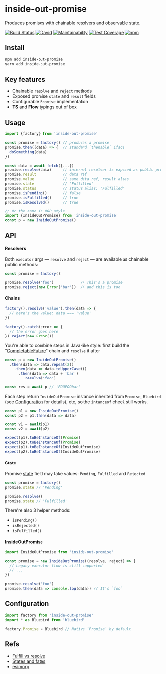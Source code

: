 # inside-out-promise
Produces promises with chainable resolvers and observable state.

[![Build Status](https://travis-ci.com/qiwi/inside-out-promise.svg?branch=master)](https://travis-ci.com/qiwi/inside-out-promise)
[![David](https://img.shields.io/david/qiwi/inside-out-promise?label=deps)](https://david-dm.org/qiwi/inside-out-promise)
[![Maintainability](https://api.codeclimate.com/v1/badges/45b3792789211c6c8f09/maintainability)](https://codeclimate.com/github/qiwi/inside-out-promise/maintainability)
[![Test Coverage](https://api.codeclimate.com/v1/badges/45b3792789211c6c8f09/test_coverage)](https://codeclimate.com/github/qiwi/inside-out-promise/test_coverage)
[![npm](https://img.shields.io/npm/v/inside-out-promise)](https://www.npmjs.com/package/inside-out-promise)

## Install
```bash
npm add inside-out-promise
yarn add inside-out-promise
```

## Key features
* Chainable `resolve` and `reject` methods
* Exposed promise `state` and `result` fields
* Configurable `Promise` implementation
* **TS** and **Flow** typings out of box

## Usage
```javascript
import {factory} from 'inside-out-promise'

const promise = factory() // produces a promise
promise.then((data) => {  // standard `thenable` iface
  doSomething(data)
})

const data = await fetch({...})
promise.resolve(data)     // internal resolver is exposed as public promise field
promise.result            // data ref
promise.value             // same data ref, result alias
promise.state             // 'Fulfilled'
promise.status            // status alias: 'Fulfilled'
promise.isPending()       // false
promise.isFulfilled()     // true
promise.isResolved()      // true

// Or the same in OOP style
import {InsideOutPromise} from 'inside-out-promise'
const p = new InsideOutPromise()
```
## API
#### Resolvers
Both `executor` args — `resolve` and `reject` — are available as chainable public methods:
```javascript
const promise = factory()

promise.resolve('foo')            // This's a promise
promise.reject(new Error('bar'))  // and this is too
```

#### Chains
```javascript
factory().resolve('value').then(data => {
  // here's the value: data === 'value'
})

factory().catch(error => {
  // the error goes here
}).reject(new Error())
```

You're able to combine steps in Java-like style: first build the "[CompletableFuture](https://docs.oracle.com/javase/8/docs/api/java/util/concurrent/CompletableFuture.html)" chain and `resolve` it after
```javascript
const p = new InsideOutPromise()
  .then(data => data.repeat(2))
    .then(data => data.toUpperCase())
      .then(data => data + 'bar')
        .resolve('foo')

const res = await p // 'FOOFOObar'
```

Each step return `InsideOutPromise` instance inherited from `Promise`, `Bluebird` (see [Configuration](#Configuration) for details), etc, so the `intanceof` check still works.
```javascript
const p1 = new InsideOutPromise()
const p2 = p1.then(data => data)

const v1 = await(p1)
const v2 = await(p2)

expect(p1).toBeInstanceOf(Promise)
expect(p2).toBeInstanceOf(Promise)
expect(p1).toBeInstanceOf(InsideOutPromise)
expect(p2).toBeInstanceOf(InsideOutPromise)
```

#### State
Promise [state](https://developer.mozilla.org/en-US/docs/Mozilla/JavaScript_code_modules/Promise.jsm/Promise) field may take values: `Pending`, `Fulfilled` and `Rejected` 
```javascript
const promise = factory()
promise.state // 'Pending'

promise.resolve()
promise.state // 'Fulfilled'
```

There're also 3 helper methods:
* `isPending()`
* `isRejected()`
* `isFulfilled()`

#### InsideOutPromise
```javascript
import InsideOutPromise from 'inside-out-promise'

const promise = new InsideOutPromise((resolve, reject) => {
  // Legacy executor flow is still supported
  // ...
})

promise.resolve('foo')
promise.then(data => console.log(data)) // It's `foo`
```

## <a name="Configuration"></a>Configuration
```javascript
import factory from 'inside-out-promise'
import * as Bluebird from 'bluebird'

factory.Promise = Bluebird // Native `Promise` by default
```

## Refs
* [Fulfill vs resolve](https://stackoverflow.com/questions/35398365/js-promises-fulfill-vs-resolve)
* [States and fates](https://github.com/domenic/promises-unwrapping/blob/master/docs/states-and-fates.md)
* [esimorp](https://github.com/WebReflection/esimorp)

